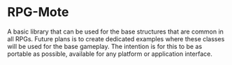 # RPG-Mote
A basic library that can be used for the base structures that are common in all RPGs. Future plans is to create dedicated examples where these classes will be used for the base gameplay. The intention is for this to be as portable as possible, available for any platform or application interface.
